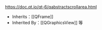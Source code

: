 https://doc.qt.io/qt-6/qabstractscrollarea.html

- Inherits：[[QFrame]]
- Inherited By：[[QGraphicsView]] 等